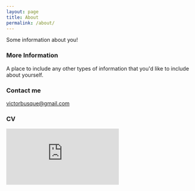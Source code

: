 ```yaml
---
layout: page
title: About
permalink: /about/
---
```


Some information about you!

### More Information

A place to include any other types of information that you'd like to include about yourself.

### Contact me

[victorbusque@gmail.com](mailto:victorbusque@gmail.com)

### CV
<embed src="https://victorbusque.github.io/_documents/CV_Victor_EN_30112020.pdf" type="application/pdf" />